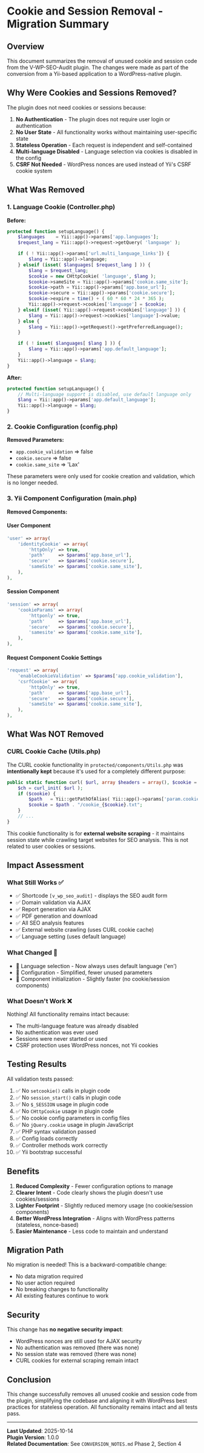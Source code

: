 # Cookie and Session Removal - Migration Summary

## Overview

This document summarizes the removal of unused cookie and session code from the V-WP-SEO-Audit plugin. The changes were made as part of the conversion from a Yii-based application to a WordPress-native plugin.

## Why Were Cookies and Sessions Removed?

The plugin does not need cookies or sessions because:

1. **No Authentication** - The plugin does not require user login or authentication
2. **No User State** - All functionality works without maintaining user-specific state
3. **Stateless Operation** - Each request is independent and self-contained
4. **Multi-language Disabled** - Language selection via cookies is disabled in the config
5. **CSRF Not Needed** - WordPress nonces are used instead of Yii's CSRF cookie system

## What Was Removed

### 1. Language Cookie (Controller.php)

**Before:**
```php
protected function setupLanguage() {
    $languages    = Yii::app()->params['app.languages'];
    $request_lang = Yii::app()->request->getQuery( 'language' );

    if ( ! Yii::app()->params['url.multi_language_links']) {
        $lang = Yii::app()->language;
    } elseif (isset( $languages[ $request_lang ] )) {
        $lang = $request_lang;
        $cookie = new CHttpCookie( 'language', $lang );
        $cookie->sameSite = Yii::app()->params['cookie.same_site'];
        $cookie->path = Yii::app()->params['app.base_url'];
        $cookie->secure = Yii::app()->params['cookie.secure'];
        $cookie->expire = time() + ( 60 * 60 * 24 * 365 );
        Yii::app()->request->cookies['language'] = $cookie;
    } elseif (isset( Yii::app()->request->cookies['language'] )) {
        $lang = Yii::app()->request->cookies['language']->value;
    } else {
        $lang = Yii::app()->getRequest()->getPreferredLanguage();
    }

    if ( ! isset( $languages[ $lang ] )) {
        $lang = Yii::app()->params['app.default_language'];
    }
    Yii::app()->language = $lang;
}
```

**After:**
```php
protected function setupLanguage() {
    // Multi-language support is disabled, use default language only
    $lang = Yii::app()->params['app.default_language'];
    Yii::app()->language = $lang;
}
```

### 2. Cookie Configuration (config.php)

**Removed Parameters:**
- `app.cookie_validation` => false
- `cookie.secure` => false
- `cookie.same_site` => 'Lax'

These parameters were only used for cookie creation and validation, which is no longer needed.

### 3. Yii Component Configuration (main.php)

**Removed Components:**

#### User Component
```php
'user' => array(
    'identityCookie' => array(
        'httpOnly' => true,
        'path'     => $params['app.base_url'],
        'secure'   => $params['cookie.secure'],
        'sameSite' => $params['cookie.same_site'],
    ),
),
```

#### Session Component
```php
'session' => array(
    'cookieParams' => array(
        'httponly' => true,
        'path'     => $params['app.base_url'],
        'secure'   => $params['cookie.secure'],
        'samesite' => $params['cookie.same_site'],
    ),
),
```

#### Request Component Cookie Settings
```php
'request' => array(
    'enableCookieValidation' => $params['app.cookie_validation'],
    'csrfCookie' => array(
        'httpOnly' => true,
        'path'     => $params['app.base_url'],
        'secure'   => $params['cookie.secure'],
        'sameSite' => $params['cookie.same_site'],
    ),
),
```

## What Was NOT Removed

### CURL Cookie Cache (Utils.php)

The CURL cookie functionality in `protected/components/Utils.php` was **intentionally kept** because it's used for a completely different purpose:

```php
public static function curl( $url, array $headers = array(), $cookie = false) {
    $ch = curl_init( $url );
    if ($cookie) {
        $path   = Yii::getPathOfAlias( Yii::app()->params['param.cookie_cache'] );
        $cookie = $path . "/cookie_{$cookie}.txt";
    }
    // ...
}
```

This cookie functionality is for **external website scraping** - it maintains session state while crawling target websites for SEO analysis. This is not related to user cookies or sessions.

## Impact Assessment

### What Still Works ✅

- ✅ Shortcode `[v_wp_seo_audit]` - displays the SEO audit form
- ✅ Domain validation via AJAX
- ✅ Report generation via AJAX
- ✅ PDF generation and download
- ✅ All SEO analysis features
- ✅ External website crawling (uses CURL cookie cache)
- ✅ Language setting (uses default language)

### What Changed 🔄

- 🔄 Language selection - Now always uses default language ('en')
- 🔄 Configuration - Simplified, fewer unused parameters
- 🔄 Component initialization - Slightly faster (no cookie/session components)

### What Doesn't Work ❌

Nothing! All functionality remains intact because:
- The multi-language feature was already disabled
- No authentication was ever used
- Sessions were never started or used
- CSRF protection uses WordPress nonces, not Yii cookies

## Testing Results

All validation tests passed:

1. ✅ No `setcookie()` calls in plugin code
2. ✅ No `session_start()` calls in plugin code
3. ✅ No `$_SESSION` usage in plugin code
4. ✅ No `CHttpCookie` usage in plugin code
5. ✅ No cookie config parameters in config files
6. ✅ No `jQuery.cookie` usage in plugin JavaScript
7. ✅ PHP syntax validation passed
8. ✅ Config loads correctly
9. ✅ Controller methods work correctly
10. ✅ Yii bootstrap successful

## Benefits

1. **Reduced Complexity** - Fewer configuration options to manage
2. **Clearer Intent** - Code clearly shows the plugin doesn't use cookies/sessions
3. **Lighter Footprint** - Slightly reduced memory usage (no cookie/session components)
4. **Better WordPress Integration** - Aligns with WordPress patterns (stateless, nonce-based)
5. **Easier Maintenance** - Less code to maintain and understand

## Migration Path

No migration is needed! This is a backward-compatible change:

- No data migration required
- No user action required
- No breaking changes to functionality
- All existing features continue to work

## Security

This change has **no negative security impact**:

- WordPress nonces are still used for AJAX security
- No authentication was removed (there was none)
- No session state was removed (there was none)
- CURL cookies for external scraping remain intact

## Conclusion

This change successfully removes all unused cookie and session code from the plugin, simplifying the codebase and aligning it with WordPress best practices for stateless operation. All functionality remains intact and all tests pass.

---

**Last Updated**: 2025-10-14  
**Plugin Version**: 1.0.0  
**Related Documentation**: See `CONVERSION_NOTES.md` Phase 2, Section 4
